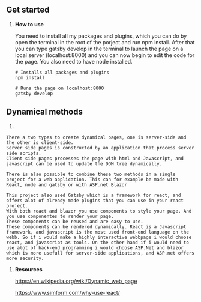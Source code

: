 ## Get started

1.  **How to use**

    You need to install all my packages and plugins, which you can do by open the terminal in the root of the porject and run npm install.
    After that you can type gatsby develop in the terminal to launch the page on a local server (localhost:8000) and you can now begin to edit the code for the page.
    You also need to have node installed.

    ```shell
    # Installs all packages and plugins
    npm install
    ```

    ```shell
    # Runs the page on localhost:8000
    gatsby develop
    ```

 ## Dynamical methods

1.  

    There a two types to create dynamical pages, one is server-side and the other is client-side. 
    Server side pages is constructed by an application that process server side scripts.
    Client side pages processes the page with html and Javascript, and javascript can be used to update the DOM tree dynamically.

    There is also possible to combine these two methods in a single project for a web application. This can for example be made with React, node and gatsby or with ASP.net Blazor

    This project also used Gatsby which is a framework for react, and offers alot of already made plugins that you can use in your react project.
    With both react and blazor you use components to style your page. And you use componentes to render your page.
    These components can be reused and are easy to use.
    These components can be rendered dynamically. React is a Javascript framework, and javascript is the most used front-end language on the webb. So if i would make a highly interactive webbpage i would choose react, and javascript as tools. On the other hand if i would need to use alot of back-end programming i would choose ASP.Net and blazor which is more usefull for server-side applications, and ASP.net offers more security.

    
    
1.  **Resources**

    https://en.wikipedia.org/wiki/Dynamic_web_page

    https://www.simform.com/why-use-react/
